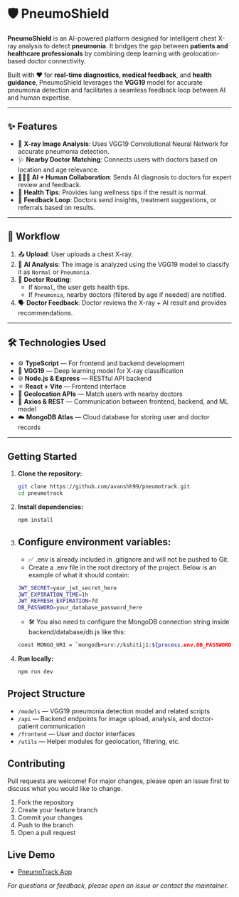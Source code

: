# 🛡️ PneumoShield

**PneumoShield** is an AI-powered platform designed for intelligent chest X-ray analysis to detect **pneumonia**. It bridges the gap between **patients and healthcare professionals** by combining deep learning with geolocation-based doctor connectivity.

Built with ❤️ for **real-time diagnostics, medical feedback**, and **health guidance**, PneumoShield leverages the **VGG19** model for accurate pneumonia detection and facilitates a seamless feedback loop between AI and human expertise.

---

## ✨ Features

- 🧠 **X-ray Image Analysis**: Uses VGG19 Convolutional Neural Network for accurate pneumonia detection.
- 🩺 **Nearby Doctor Matching**: Connects users with doctors based on location and age relevance.
- 🤖👨‍⚕️ **AI + Human Collaboration**: Sends AI diagnosis to doctors for expert review and feedback.
- 🌱 **Health Tips**: Provides lung wellness tips if the result is normal.
- 🔄 **Feedback Loop**: Doctors send insights, treatment suggestions, or referrals based on results.

---

## 🔁 Workflow

1. 📤 **Upload**: User uploads a chest X-ray.
2. 🧪 **AI Analysis**: The image is analyzed using the VGG19 model to classify it as `Normal` or `Pneumonia`.
3. 📍 **Doctor Routing**:
   - If `Normal`, the user gets health tips.
   - If `Pneumonia`, nearby doctors (filtered by age if needed) are notified.
4. 🗣️ **Doctor Feedback**: Doctor reviews the X-ray + AI result and provides recommendations.

---

## 🛠️ Technologies Used

- ⚙️ **TypeScript** — For frontend and backend development
- 🧠 **VGG19** — Deep learning model for X-ray classification
- 🌐 **Node.js & Express** — RESTful API backend
- ⚛️ **React + Vite** — Frontend interface
- 📍 **Geolocation APIs** — Match users with nearby doctors
- 📡 **Axios & REST** — Communication between frontend, backend, and ML model
- ☁️ **MongoDB Atlas** — Cloud database for storing user and doctor records

---

## Getting Started

1. **Clone the repository:**
   ```bash
   git clone https://github.com/avanshh99/pneumotrack.git
   cd pneumotrack
   ```
2. **Install dependencies:**
   ```bash
   npm install
   ```
3. **Configure environment variables:**
   - 
   - ✅ .env is already included in .gitignore and will not be pushed to Git.
   - Create a .env file in the root directory of the project. Below is an example of what it should contain:
   ```bash
   JWT_SECRET=your_jwt_secret_here
   JWT_EXPIRATION_TIME=1h
   JWT_REFRESH_EXPIRATION=7d
   DB_PASSWORD=your_database_password_here
   ```
   - 🛠️ You also need to configure the MongoDB connection string inside backend/database/db.js like this:
   ```bash
   const MONGO_URI = `mongodb+srv://kshitij1:${process.env.DB_PASSWORD}@cluster0.ofxueji.mongodb.net/?retryWrites=true&w=majority`;
   ```
   
4. **Run locally:**
   ```bash
   npm run dev
   ```

## Project Structure

- `/models` — VGG19 pneumonia detection model and related scripts
- `/api` — Backend endpoints for image upload, analysis, and doctor-patient communication
- `/frontend` — User and doctor interfaces
- `/utils` — Helper modules for geolocation, filtering, etc.

## Contributing

Pull requests are welcome! For major changes, please open an issue first to discuss what you would like to change.

1. Fork the repository
2. Create your feature branch 
3. Commit your changes 
4. Push to the branch 
5. Open a pull request


## Live Demo

- [PneumoTrack App](https://pneumoshield.vercel.app)

*For questions or feedback, please open an issue or contact the maintainer.*
